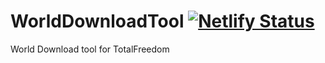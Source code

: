 # WorldDownloadTool [![Netlify Status](https://api.netlify.com/api/v1/badges/e3f1acb7-57d2-4bd4-9118-1f689d740df1/deploy-status)](https://app.netlify.com/sites/totalfreedom-world-download-tool/deploys)
World Download tool for TotalFreedom
